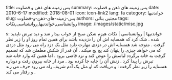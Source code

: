 title: پس زمینه های ذهن و قضاوت
summary: پس زمینه های ذهن و قضاوت
date: 2010-6-17
modified: 2018-08-01
icon:  icon-link2
lang: fa
category: خواندنیها
slug: پس-زمینه-های-ذهن-و-قضاوت
authors: مجتبی بنائی
tags: روانشناسی,خواندنیها,روانشناسی,نکات
image: /images/static/misc.jpg

s: خواندنیها | روانشناسی | نکات    هیزم  شکن  صبح  از  خواب  بیدار  شد  و  دید  تبرش  ناپدید  شده .  شک  کرد  که  همسایه  اش  آن را دزدیده  باشد  برای  همین  تمام  روز  او  را  زیر  نظر  گرفت . متوجه  شد  همسایه  اش  در  دزدی  مهارت  دارد  مثل  یک  دزد  راه  می  رود  مثل  دزدی  که  می  خواهد  چیزی  را  پنهان  کند  پچ  پچ  میکند . آن  قدر  از  شکش  مطمئن  شد  که  تصمیم  گرفت  به  خانه برگردد  لباسش  را  عوض  کند  و  نزد  قاضی  برود .  اما  همین  که  وارد  خانه  شد  تبرش را پیدا  کرد . زنش  آن  را  جابه  جا  کرده  بود . مرد  از  خانه  بیرون  رفت  و  دوباره همسایه  را  زیر  نظر  گرفت : و  دریافت  که  او  مثل  یک  آدم  شریف  راه  می  رود  حرف می  زند  و  رفتار  می  کند .